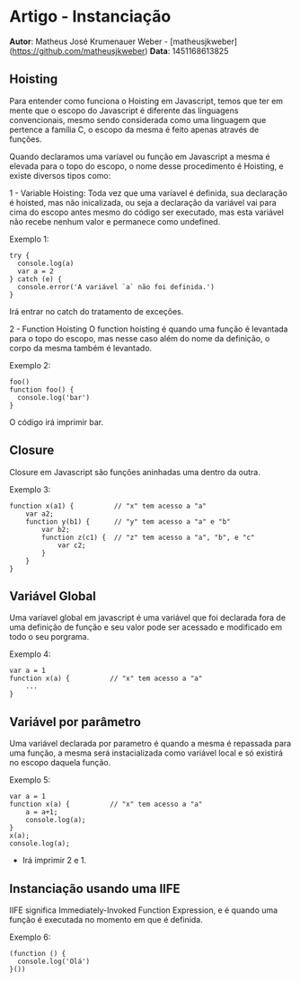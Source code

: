# Artigo - Instanciação
**Autor**: Matheus José Krumenauer Weber - [matheusjkweber] (https://github.com/matheusjkweber)
**Data**: 1451168613825

## Hoisting
Para entender como funciona o Hoisting em Javascript, temos que ter em mente que o escopo do Javascript é diferente das linguagens convencionais, mesmo sendo considerada como uma linguagem que pertence a família C, o escopo da mesma é feito apenas através de funções.

Quando declaramos uma varíavel ou função em Javascript a mesma é elevada para o topo do escopo, o nome desse procedimento é Hoisting, e existe diversos tipos como:

1 - Variable Hoisting:
Toda vez que uma varíavel é definida, sua declaração é hoisted, mas não inicalizada, ou seja a declaração da variável vai para cima do escopo antes mesmo do código ser executado, mas esta variável não recebe nenhum valor e permanece como undefined.

Exemplo 1:
```
try {
  console.log(a)
  var a = 2
} catch (e) {
  console.error('A variável `a` não foi definida.')
}
```
Irá entrar no catch do tratamento de exceções.

2 - Function Hoisting
O function hoisting é quando uma função é levantada para o topo do escopo, mas nesse caso além do nome da definição, o corpo da mesma também é levantado.

Exemplo 2:
```
foo()
function foo() {
  console.log('bar')
}
```
O código irá imprimir bar.

## Closure
Closure em Javascript são funções aninhadas uma dentro da outra.

Exemplo 3:
```
function x(a1) {          // "x" tem acesso a "a"
    var a2;
    function y(b1) {      // "y" tem acesso a "a" e "b"
        var b2;
        function z(c1) {  // "z" tem acesso a "a", "b", e "c"
            var c2;
        }
    }
}
```

## Variável Global
Uma varíavel global em javascript é uma variável que foi declarada fora de uma definição de função e seu valor pode ser acessado e modificado em todo o seu porgrama.

Exemplo 4:
```
var a = 1
function x(a) {          // "x" tem acesso a "a"
    ...
}
```

## Variável por parâmetro
Uma variável declarada por parametro é quando a mesma é repassada para uma função, a mesma será instacializada como variável local e só existirá no escopo daquela função.

Exemplo 5:
```
var a = 1
function x(a) {          // "x" tem acesso a "a"
   	a = a+1;
    console.log(a);
}
x(a);
console.log(a);

```
- Irá imprimir 2 e 1.

## Instanciação usando uma IIFE
IIFE significa Immediately-Invoked Function Expression, e é quando uma função é executada no momento em que é definida.

Exemplo 6:
```
(function () {
  console.log('Olá')
}())

```